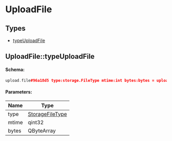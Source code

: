 # UploadFile

## Types

* [typeUploadFile](#uploadfiletypeuploadfile)

## UploadFile::typeUploadFile

#### Schema:

```c++
upload.file#96a18d5 type:storage.FileType mtime:int bytes:bytes = upload.File;
```

#### Parameters:

|Name|Type|
|----|----|
|type|[StorageFileType](storagefiletype.md)|
|mtime|qint32|
|bytes|QByteArray|

